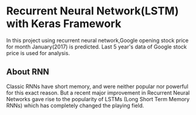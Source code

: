 # Recurrent Neural Network(LSTM)  with Keras Framework
In this project using recurrent neural network,Google opening stock price for month January(2017) is predicted.
Last 5 year's data of Google stock price is used for analysis.

## About RNN
Classic RNNs have short memory, and were neither popular nor powerful for this exact reason. But a recent major improvement in Recurrent Neural Networks gave rise to the popularity of LSTMs (Long Short Term Memory RNNs) which has completely changed the playing field.
